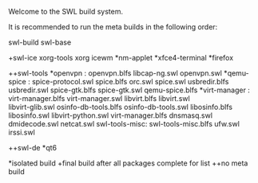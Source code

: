 Welcome to the SWL build system.

It is recommended to run the meta builds in the following order:

swl-build
swl-base

+swl-ice
  xorg-tools
  xorg
  icewm
  *nm-applet
  *xfce4-terminal
  *firefox

++swl-tools
  *openvpn : openvpn.blfs libcap-ng.swl openvpn.swl
  *qemu-spice : spice-protocol.swl spice.blfs orc.swl spice.swl usbredir.blfs \
       usbredir.swl spice-gtk.blfs spice-gtk.swl qemu-spice.blfs
  *virt-manager : virt-manager.blfs virt-manager.swl libvirt.blfs libvirt.swl \
        libvirt-glib.swl osinfo-db-tools.blfs osinfo-db-tools.swl libosinfo.blfs \
        libosinfo.swl libvirt-python.swl virt-manager.blfs dnsmasq.swl \
        dmidecode.swl netcat.swl
   swl-tools-misc: swl-tools-misc.blfs ufw.swl irssi.swl

++swl-de
  *qt6



*isolated build
+final build after all packages complete for list
++no meta build

